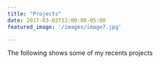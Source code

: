 ```yaml
---
title: "Projects"
date: 2017-03-02T12:00:00-05:00
featured_image: '/images/image7.jpg'

---
```

The following shows some of my recents projects